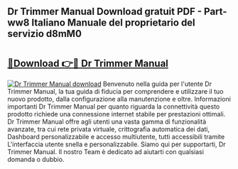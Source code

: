 ## Dr Trimmer Manual Download gratuit PDF - Part-ww8 Italiano Manuale del proprietario del servizio d8mM0

# <h2><a href="http://dfcke0.blite.top/?on=Dr+Trimmer+Manual">🔗Download 👉🔴 Dr Trimmer Manual</a></h2>

[![Dr Trimmer Manual download](https://i.imgur.com/lujVjoI.png)](http://dfcke0.blite.top/?on=Dr+Trimmer+Manual)
Benvenuto nella guida per l'utente Dr Trimmer Manual, la tua guida di fiducia per comprendere e utilizzare il tuo nuovo prodotto, dalla configurazione alla manutenzione e oltre. Informazioni importanti Dr Trimmer Manual per quanto riguarda la connettività questo prodotto richiede una connessione internet stabile per prestazioni ottimali. Dr Trimmer Manual offre agli utenti una vasta gamma di funzionalità avanzate, tra cui rete privata virtuale, crittografia automatica dei dati, Dashboard personalizzabile e accesso multiutente, tutti accessibili tramite L'interfaccia utente snella e personalizzabile. Siamo qui per supportarti, Dr Trimmer Manual. Il nostro Team è dedicato ad aiutarti con qualsiasi domanda o dubbio.
